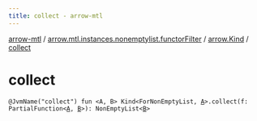 ```yaml
---
title: collect - arrow-mtl
---
```


[arrow-mtl](../../index.html) / [arrow.mtl.instances.nonemptylist.functorFilter](../index.html) / [arrow.Kind](index.html) / [collect](./collect.html)

# collect

`@JvmName("collect") fun <A, B> Kind<ForNonEmptyList, `[`A`](collect.html#A)`>.collect(f: PartialFunction<`[`A`](collect.html#A)`, `[`B`](collect.html#B)`>): NonEmptyList<`[`B`](collect.html#B)`>`